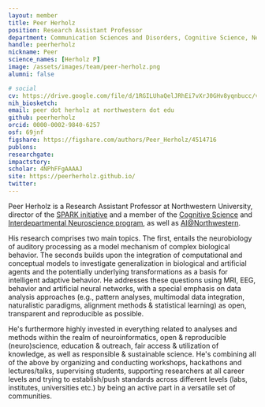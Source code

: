 ```yaml
---
layout: member
title: Peer Herholz
position: Research Assistant Professor
department: Communication Sciences and Disorders, Cognitive Science, Neuroscience
handle: peerherholz
nickname: Peer
science_names: [Herholz P]
image: /assets/images/team/peer-herholz.png
alumni: false

# social
cv: https://drive.google.com/file/d/1RGILUhaQelJRhEi7vXrJ0GHv8yqnbucc/view
nih_biosketch:
email: peer dot herholz at northwestern dot edu
github: peerherholz
orcid: 0000-0002-9840-6257
osf: 69jnf
figshare: https://figshare.com/authors/Peer_Herholz/4514716
publons:
researchgate:
impactstory:
scholar: 4NPhFFgAAAAJ
site: https://peerherholz.github.io/
twitter:
---
```


Peer Herholz is a Research Assistant Professor at Northwestern University, director of the [SPARK initiative](https://spark-csd.github.io/) and a member of the [Cognitive Science](https://cogsci.northwestern.edu/) and [Interdepartmental Neuroscience program](https://www.nuin.northwestern.edu/), as well as [AI@Northwestern](https://ai.northwestern.edu/). 

His research comprises two main topics.  The first, entails the neurobiology of auditory processing as a model mechanism of complex biological behavior. The seconds builds upon the integration of computational and conceptual models to investigate generalization in biological and artificial agents and the potentially underlying transformations as a basis for intelligent adaptive behavior. He addresses these questions using MRI, EEG, behavior and artificial neural networks, with a special emphasis on data analysis approaches (e.g., pattern analyses, multimodal data integration, naturalistic paradigms, alignment methods & statistical learning) as open, transparent and reproducible as possible. 

He's furthermore highly invested in everything related to analyses and methods within the realm of neuroinformatics, open & reproducible (neuro)science, education & outreach, fair access & utilization of knowledge, as well as responsible & sustainable science. He's combining all of the above by organizing and conducting workshops, hackathons and lectures/talks, supervising students, supporting researchers at all career levels and trying to establish/push standards across different levels (labs, institutes, universities etc.) by being an active part in a versatile set of communities. 